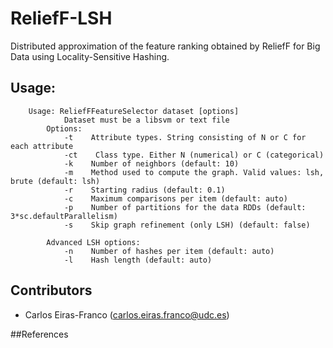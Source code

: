 ReliefF-LSH
=====================================================

Distributed approximation of the feature ranking obtained by ReliefF for Big Data using Locality-Sensitive Hashing.

## Usage: 

        Usage: ReliefFFeatureSelector dataset [options]
                Dataset must be a libsvm or text file
            Options:
                -t    Attribute types. String consisting of N or C for each attribute
                -ct    Class type. Either N (numerical) or C (categorical)  
                -k    Number of neighbors (default: 10)
                -m    Method used to compute the graph. Valid values: lsh, brute (default: lsh)
                -r    Starting radius (default: 0.1)
                -c    Maximum comparisons per item (default: auto)
                -p    Number of partitions for the data RDDs (default: 3*sc.defaultParallelism)
                -s    Skip graph refinement (only LSH) (default: false)
            
            Advanced LSH options:
                -n    Number of hashes per item (default: auto)
                -l    Hash length (default: auto)

## Contributors

- Carlos Eiras-Franco (carlos.eiras.franco@udc.es)

##References


